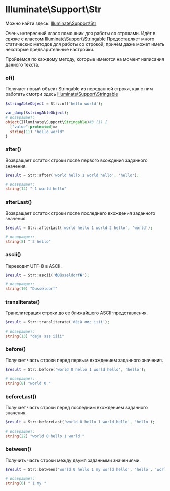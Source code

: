 # Illuminate\Support\Str
Можно найти здесь: [Illuminate\Support\Str](https://github.com/illuminate/support/blob/master/Str.php)

Очень интересный класс помошник для работы со строками. Идёт в связке с классом
[Illuminate\Support\Stringable](./src/Illuminate/Support/Stringable/Stringable.md)
Предоставляет много статических методов для работы со строкой, причём даже может иметь некоторые предварительные настройки.

Пройдёмся по каждому методу, которые имеются на момент написания данного текста.

### of()
Получает новый объект Stringable из переданной строки, как с ним работать смотри здесь [Illuminate\Support\Stringable](./src/Illuminate/Support/Stringable/Stringable.md)
```php
$stringAbleObject = Str::of('hello world');

var_dump($stringAbleObject);
# возвращает:
object(Illuminate\Support\Stringable)#3 (1) {
  ["value":protected]=>
  string(11) "hello world"
}
```

### after()
Возвращает остаток строки после первого вхождения заданного значения.
```php
$result = Str::after('world hello 1 world hello', 'hello');

# возвращает:
string(14) " 1 world hello"
```

### afterLast()
Возвращает остаток строки после последнего вхождения заданного значения.
```php
$result = Str::afterLast('world hello 1 world 2 hello', 'world');

# возвращает:
string(8) " 2 hello"
```

### ascii()
Переводит UTF-8 в ASCII.
```php
$result = Str::ascii('�Düsseldorf�');

# возвращает:
string(10) "Dusseldorf"
```

### transliterate()
Транслитерация строки до ее ближайшего ASCII-представления.
```php
$result = Str::transliterate('déjà σσς iıii');

# возвращает:
string(13) "deja sss iiii"
```

### before()
Получает часть строки перед первым вхождением заданного значения.
```php
$result = Str::before('world 0 hello 1 world hello', 'hello');

# возвращает:
string(8) "world 0 "
```

### beforeLast()
Получает часть строки перед последним вхождением заданного значения.
```php
$result = Str::beforeLast('world 0 hello 1 world hello', 'hello');

# возвращает:
string(22) "world 0 hello 1 world "
```

### between()
Получить часть строки между двумя заданными значениями.
```php
$result = Str::between('world 0 hello 1 my world hello', 'hello', 'world');

# возвращает:
string(6) " 1 my "
```